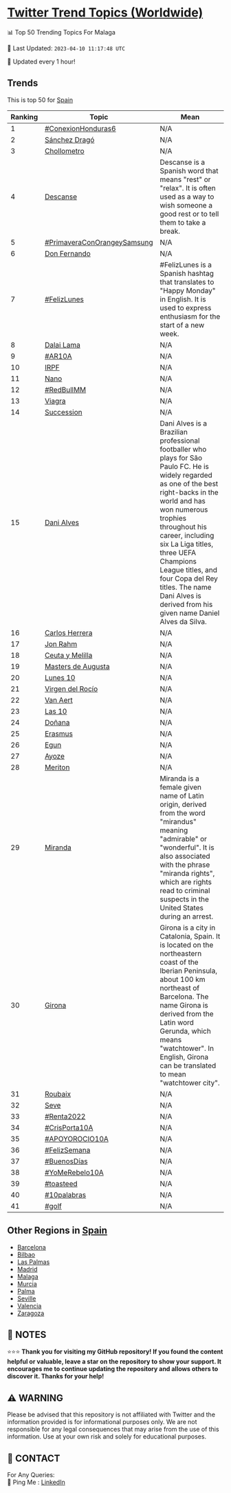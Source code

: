 [Twitter Trend Topics (Worldwide)](https://github.com/ErcinDedeoglu/Twitter-Trend-Topics)
==========


📊 Top 50 Trending Topics For Malaga

📆 Last Updated: `2023-04-10 11:17:48 UTC`

🔧 Updated every 1 hour!


## Trends

This is top 50 for [Spain](</Spain>)

| Ranking | Topic | Mean |
| ------- | ------------ | ------------ |
| 1 | [#ConexionHonduras6](http://twitter.com/search?q=%23ConexionHonduras6) | N/A |
| 2 | [Sánchez Dragó](http://twitter.com/search?q=S%c3%a1nchez+Drag%c3%b3) | N/A |
| 3 | [Chollometro](http://twitter.com/search?q=Chollometro) | N/A |
| 4 | [Descanse](http://twitter.com/search?q=Descanse) | Descanse is a Spanish word that means "rest" or "relax". It is often used as a way to wish someone a good rest or to tell them to take a break. |
| 5 | [#PrimaveraConOrangeySamsung](http://twitter.com/search?q=%23PrimaveraConOrangeySamsung) | N/A |
| 6 | [Don Fernando](http://twitter.com/search?q=Don+Fernando) | N/A |
| 7 | [#FelizLunes](http://twitter.com/search?q=%23FelizLunes) | #FelizLunes is a Spanish hashtag that translates to "Happy Monday" in English. It is used to express enthusiasm for the start of a new week. |
| 8 | [Dalai Lama](http://twitter.com/search?q=Dalai+Lama) | N/A |
| 9 | [#AR10A](http://twitter.com/search?q=%23AR10A) | N/A |
| 10 | [IRPF](http://twitter.com/search?q=IRPF) | N/A |
| 11 | [Nano](http://twitter.com/search?q=Nano) | N/A |
| 12 | [#RedBullMM](http://twitter.com/search?q=%23RedBullMM) | N/A |
| 13 | [Viagra](http://twitter.com/search?q=Viagra) | N/A |
| 14 | [Succession](http://twitter.com/search?q=Succession) | N/A |
| 15 | [Dani Alves](http://twitter.com/search?q=Dani+Alves) | Dani Alves is a Brazilian professional footballer who plays for São Paulo FC. He is widely regarded as one of the best right-backs in the world and has won numerous trophies throughout his career, including six La Liga titles, three UEFA Champions League titles, and four Copa del Rey titles. The name Dani Alves is derived from his given name Daniel Alves da Silva. |
| 16 | [Carlos Herrera](http://twitter.com/search?q=Carlos+Herrera) | N/A |
| 17 | [Jon Rahm](http://twitter.com/search?q=Jon+Rahm) | N/A |
| 18 | [Ceuta y Melilla](http://twitter.com/search?q=Ceuta+y+Melilla) | N/A |
| 19 | [Masters de Augusta](http://twitter.com/search?q=Masters+de+Augusta) | N/A |
| 20 | [Lunes 10](http://twitter.com/search?q=Lunes+10) | N/A |
| 21 | [Virgen del Rocío](http://twitter.com/search?q=Virgen+del+Roc%c3%ado) | N/A |
| 22 | [Van Aert](http://twitter.com/search?q=Van+Aert) | N/A |
| 23 | [Las 10](http://twitter.com/search?q=Las+10) | N/A |
| 24 | [Doñana](http://twitter.com/search?q=Do%c3%b1ana) | N/A |
| 25 | [Erasmus](http://twitter.com/search?q=Erasmus) | N/A |
| 26 | [Egun](http://twitter.com/search?q=Egun) | N/A |
| 27 | [Ayoze](http://twitter.com/search?q=Ayoze) | N/A |
| 28 | [Meriton](http://twitter.com/search?q=Meriton) | N/A |
| 29 | [Miranda](http://twitter.com/search?q=Miranda) | Miranda is a female given name of Latin origin, derived from the word "mirandus" meaning "admirable" or "wonderful". It is also associated with the phrase "miranda rights", which are rights read to criminal suspects in the United States during an arrest. |
| 30 | [Girona](http://twitter.com/search?q=Girona) | Girona is a city in Catalonia, Spain. It is located on the northeastern coast of the Iberian Peninsula, about 100 km northeast of Barcelona. The name Girona is derived from the Latin word Gerunda, which means "watchtower". In English, Girona can be translated to mean "watchtower city". |
| 31 | [Roubaix](http://twitter.com/search?q=Roubaix) | N/A |
| 32 | [Seve](http://twitter.com/search?q=Seve) | N/A |
| 33 | [#Renta2022](http://twitter.com/search?q=%23Renta2022) | N/A |
| 34 | [#CrisPorta10A](http://twitter.com/search?q=%23CrisPorta10A) | N/A |
| 35 | [#APOYOROCIO10A](http://twitter.com/search?q=%23APOYOROCIO10A) | N/A |
| 36 | [#FelizSemana](http://twitter.com/search?q=%23FelizSemana) | N/A |
| 37 | [#BuenosDías](http://twitter.com/search?q=%23BuenosD%c3%adas) | N/A |
| 38 | [#YoMeRebelo10A](http://twitter.com/search?q=%23YoMeRebelo10A) | N/A |
| 39 | [#toasteed](http://twitter.com/search?q=%23toasteed) | N/A |
| 40 | [#10palabras](http://twitter.com/search?q=%2310palabras) | N/A |
| 41 | [#golf](http://twitter.com/search?q=%23golf) | N/A |



## Other Regions in [Spain](</Spain>)

* [Barcelona](</Spain/Barcelona.md>)
* [Bilbao](</Spain/Bilbao.md>)
* [Las Palmas](</Spain/Las Palmas.md>)
* [Madrid](</Spain/Madrid.md>)
* [Malaga](</Spain/Malaga.md>)
* [Murcia](</Spain/Murcia.md>)
* [Palma](</Spain/Palma.md>)
* [Seville](</Spain/Seville.md>)
* [Valencia](</Spain/Valencia.md>)
* [Zaragoza](</Spain/Zaragoza.md>)



## 📝 NOTES

⭐⭐⭐ **Thank you for visiting my GitHub repository! If you found the content helpful or valuable, leave a star on the repository to show your support. It encourages me to continue updating the repository and allows others to discover it. Thanks for your help!**


## ⚠️ WARNING

Please be advised that this repository is not affiliated with Twitter and the information provided is for informational purposes only. We are not responsible for any legal consequences that may arise from the use of this information. Use at your own risk and solely for educational purposes.


## 📨 CONTACT

 For Any Queries:  
            🏓 Ping Me : [LinkedIn](https://www.linkedin.com/in/ercindedeoglu/)
